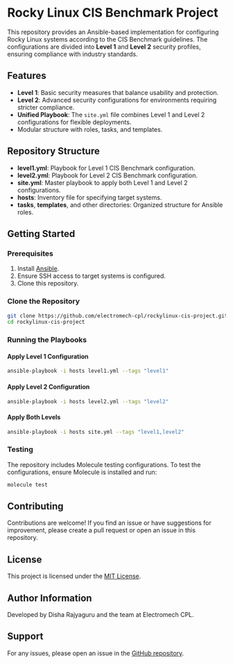 # Rocky Linux CIS Benchmark Project

This repository provides an Ansible-based implementation for configuring Rocky Linux systems according to the CIS Benchmark guidelines. The configurations are divided into **Level 1** and **Level 2** security profiles, ensuring compliance with industry standards.

## Features

- **Level 1**: Basic security measures that balance usability and protection.
- **Level 2**: Advanced security configurations for environments requiring stricter compliance.
- **Unified Playbook**: The `site.yml` file combines Level 1 and Level 2 configurations for flexible deployments.
- Modular structure with roles, tasks, and templates.

## Repository Structure

- **level1.yml**: Playbook for Level 1 CIS Benchmark configuration.
- **level2.yml**: Playbook for Level 2 CIS Benchmark configuration.
- **site.yml**: Master playbook to apply both Level 1 and Level 2 configurations.
- **hosts**: Inventory file for specifying target systems.
- **tasks**, **templates**, and other directories: Organized structure for Ansible roles.

## Getting Started

### Prerequisites

1. Install [Ansible](https://docs.ansible.com/ansible/latest/installation_guide/index.html).
2. Ensure SSH access to target systems is configured.
3. Clone this repository.

### Clone the Repository

```bash
git clone https://github.com/electromech-cpl/rockylinux-cis-project.git
cd rockylinux-cis-project
```

### Running the Playbooks

#### Apply Level 1 Configuration

```bash
ansible-playbook -i hosts level1.yml --tags "level1"
```

#### Apply Level 2 Configuration

```bash
ansible-playbook -i hosts level2.yml --tags "level2"
```

#### Apply Both Levels

```bash
ansible-playbook -i hosts site.yml --tags "level1,level2"
```

### Testing

The repository includes Molecule testing configurations. To test the configurations, ensure Molecule is installed and run:

```bash
molecule test
```

## Contributing

Contributions are welcome! If you find an issue or have suggestions for improvement, please create a pull request or open an issue in this repository.

## License

This project is licensed under the [MIT License](LICENSE).

## Author Information

Developed by Disha Rajyaguru and the team at Electromech CPL.

## Support

For any issues, please open an issue in the [GitHub repository](https://github.com/electromech-cpl/rockylinux-cis-project.git).
